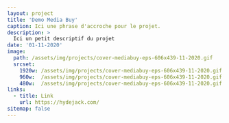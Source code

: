 ```yaml
---
layout: project
title: 'Demo Media Buy'
caption: Ici une phrase d'accroche pour le projet.
description: >
  Ici un petit descriptif du projet
date: '01-11-2020'
image: 
  path: /assets/img/projects/cover-mediabuy-eps-606x439-11-2020.gif
  srcset: 
    1920w: /assets/img/projects/cover-mediabuy-eps-606x439-11-2020.gif
    960w:  /assets/img/projects/cover-mediabuy-eps-606x439-11-2020.gif
    480w:  /assets/img/projects/cover-mediabuy-eps-606x439-11-2020.gif
links:
  - title: Link
    url: https://hydejack.com/
sitemap: false
---
```

